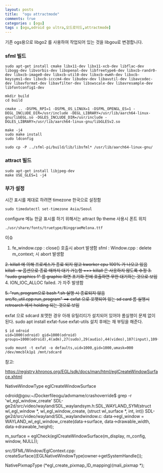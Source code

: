 ```yaml
---
layout: posts
title:  "ogu attractmode"
comments: true
categories : [ogu]
tags : [ogu,odroid go ultra,오드로이드,attractmode]
---
```


기존 ogs용으로 libgo2 를 사용하여 작업되어 있는 것을 libgou로 변경합니다.

### sfml 빌드

    sudo apt-get install cmake libx11-dev libx11-xcb-dev libflac-dev libogg-dev libvorbis-dev libopenal-dev libfreetype6-dev libxcb-randr0-dev libxcb-image0-dev libxcb-util0-dev libxcb-ewmh-dev libxcb-keysyms1-dev libxcb-icccm4-dev libudev-dev libavutil-dev libavcodec-dev libavformat-dev libavfilter-dev libswscale-dev libavresample-dev libfontconfig1-dev

    mkdir build
    cd build

    cmake .. -DSFML_RPI=1 -DSFML_OS_LINUX=1 -DSFML_OPENGL_ES=1 -DEGL_INCLUDE_DIR=/usr/include -DEGL_LIBRARY=/usr/lib/aarch64-linux-gnu/libEGL.so -DGLES_INCLUDE_DIR=/usr/include -DGLES_LIBRARY=/usr/lib/aarch64-linux-gnu/libGLESv2.so

    make -j4
    sudo make install
    sudo ldconfig

    sudo cp -P ../sfml-pi/build/lib/libsfml* /usr/lib/aarch64-linux-gnu/


### attract 빌드

    sudo apt-get install libjpeg-dev
    make USE_GLES=1 -j4


### 부가 설정

시간 표시를 제대로 하려면 timezone 한국으로 설정함

    sudo timedatectl set-timezone Asia/Seoul

configure 메뉴 한글 표시를 하기 위해서는
attract 9p theme 사용시 폰트 위치

    ./usr/share/fonts/truetype/BinggraeMelona.ttf

이슈
1. fe_window.cpp : close() 호출시 abort 발생함
   sfml : Window.cpp : delete m_context; 시 abort 발생함

<s> 2. killall 에 의해 프로세스가 종료 되지 않고 kworker cpu 100% 가 나오고 있음
  killall -w 옵션으로 종료 때까지 대기 가능함
==> killall 은 사용하지 않도록 수정  </s>
<s> 3. "sudo graphics 1" 를 graphic 화면 초기화 전에 호출하면 무한 대기하는 것으로 보임 </s>
4. ION_IOC_ALLOC failed. 가 자주 발생함

<s> 5. "run_program으로 bash *.sh 실행 시 종료되지 않음 src/fe_util.cpp:run_program" ==> exfat 으로 포맷되어 있는 sd card 롬 실행시 retroarch 에서 holding 되는 것으로 보임 </s>

exfat 으로 sdcard 포맷한 경우 아래 유틸리티가 설치되어 있어야 롬실행이 문제 없이 된다.
sudo apt install exfat-fuse exfat-utils
설치 후에는 재 부팅을 해준다.

    $ id odroid
    uid=1000(odroid) gid=1000(odroid) groups=1000(odroid),4(adm),27(sudo),29(audio),44(video),107(input),109(render)

    sudo mount -t exfat -o defaults,uid=1000,gid=1000,umask=000 /dev/mmcblk1p1 /mnt/sdcard

참고:

https://registry.khronos.org/EGL/sdk/docs/man/html/eglCreateWindowSurface.xhtml

 NativeWindowType
eglCreateWindowSurface


odroid@gou:~/Dockerfileogu/advmame/crashoverride$ grep -r 'wl_egl_window_create'
SDL-ge2d/src/video/wayland/SDL_waylandsym.h:SDL_WAYLAND_SYM(struct wl_egl_window *, wl_egl_window_create, (struct wl_surface *, int, int))
SDL-ge2d/src/video/wayland/SDL_waylandwindow.c:        data->egl_window = WAYLAND_wl_egl_window_create(data->surface, data->drawable_width, data->drawable_height);


m_surface = eglCheck(eglCreateWindowSurface(m_display, m_config, window, NULL));



src/SFML/Window/EglContext.cpp:    createSurface((EGLNativeWindowType)owner->getSystemHandle());

NativePixmapType (*egl_create_pixmap_ID_mapping)(mali_pixmap *);
